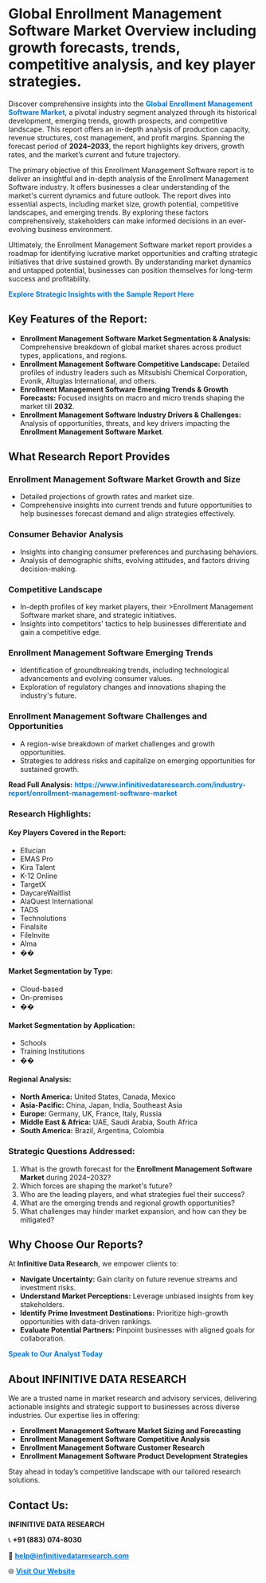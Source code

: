 <h1>Global Enrollment Management Software Market Overview including growth forecasts, trends, competitive analysis, and key player strategies.</h1>
<p>
Discover comprehensive insights into the 
<a href="https://www.infinitivedataresearch.com/industry-report/enrollment-management-software-market" rel="dofollow" style="color: #007BFF; text-decoration: none;"><strong>Global Enrollment Management Software Market</strong></a>, a pivotal industry segment analyzed through its historical development, emerging trends, growth prospects, and competitive landscape. This report offers an in-depth analysis of production capacity, revenue structures, cost management, and profit margins. Spanning the forecast period of <strong>2024–2033</strong>, the report highlights key drivers, growth rates, and the market’s current and future trajectory.
</p>
<p>
The primary objective of this Enrollment Management Software report is to deliver an insightful and in-depth analysis of the Enrollment Management Software industry. It offers businesses a clear understanding of the market's current dynamics and future outlook. The report dives into essential aspects, including market size, growth potential, competitive landscapes, and emerging trends. By exploring these factors comprehensively, stakeholders can make informed decisions in an ever-evolving business environment.
</p>
<p>
Ultimately, the Enrollment Management Software market report provides a roadmap for identifying lucrative market opportunities and crafting strategic initiatives that drive sustained growth. By understanding market dynamics and untapped potential, businesses can position themselves for long-term success and profitability.
</p>
<p>
<a href="https://www.infinitivedataresearch.com/request-sample/reportId=109501" style="color: #007BFF; text-decoration: none;"><strong>Explore Strategic Insights with the Sample Report Here</strong></a>
</p>

<h2>Key Features of the Report:</h2>
<ul>
<li><strong>Enrollment Management Software Market Segmentation & Analysis:</strong> Comprehensive breakdown of global market shares across product types, applications, and regions.</li>
<li><strong>Enrollment Management Software Competitive Landscape:</strong> Detailed profiles of industry leaders such as Mitsubishi Chemical Corporation, Evonik, Altuglas International, and others.</li>
<li><strong>Enrollment Management Software Emerging Trends & Growth Forecasts:</strong> Focused insights on macro and micro trends shaping the market till <strong>2032</strong>.</li>
<li><strong>Enrollment Management Software Industry Drivers & Challenges:</strong> Analysis of opportunities, threats, and key drivers impacting the <strong>Enrollment Management Software Market</strong>.</li>
</ul>

<h2>What Research Report Provides</h2>
<h3>Enrollment Management Software Market Growth and Size</h3>
<ul>
<li>Detailed projections of growth rates and market size.</li>
<li>Comprehensive insights into current trends and future opportunities to help businesses forecast demand and align strategies effectively.</li>
</ul>

<h3>Consumer Behavior Analysis</h3>
<ul>
<li>Insights into changing consumer preferences and purchasing behaviors.</li>
<li>Analysis of demographic shifts, evolving attitudes, and factors driving decision-making.</li>
</ul>

<h3>Competitive Landscape</h3>
<ul>
<li>In-depth profiles of key market players, their >Enrollment Management Software market share, and strategic initiatives.</li>
<li>Insights into competitors' tactics to help businesses differentiate and gain a competitive edge.</li>
</ul>

<h3>Enrollment Management Software Emerging Trends</h3>
<ul>
<li>Identification of groundbreaking trends, including technological advancements and evolving consumer values.</li>
<li>Exploration of regulatory changes and innovations shaping the industry's future.</li>
</ul>

<h3>Enrollment Management Software Challenges and Opportunities</h3>
<ul>
<li>A region-wise breakdown of market challenges and growth opportunities.</li>
<li>Strategies to address risks and capitalize on emerging opportunities for sustained growth.</li>
</ul>
<p><strong>Read Full Analysis:</strong> <a href="https://www.infinitivedataresearch.com/industry-report/enrollment-management-software-market" rel="dofollow" style="color: #007BFF; text-decoration: none;"><strong>https://www.infinitivedataresearch.com/industry-report/enrollment-management-software-market</strong></a></p>
<h3>Research Highlights:</h3>
<h4>Key Players Covered in the Report:</h4>
<ul><li>Ellucian</li><li>EMAS Pro</li><li>Kira Talent</li><li>K-12 Online</li><li>TargetX</li><li>DaycareWaitlist</li><li>AlaQuest International</li><li>TADS</li><li>Technolutions</li><li>Finalsite</li><li>FileInvite</li><li>Alma</li><li>��</li></ul>
<h4>Market Segmentation by Type:</h4>
<ul><li>Cloud-based</li><li>On-premises</li><li>��</li></ul>
<h4>Market Segmentation by Application:</h4>
<ul><li>Schools</li><li>Training Institutions</li><li>��</li></ul>

<h4>Regional Analysis:</h4>
<ul>
<li><strong>North America:</strong> United States, Canada, Mexico</li>
<li><strong>Asia-Pacific:</strong> China, Japan, India, Southeast Asia</li>
<li><strong>Europe:</strong> Germany, UK, France, Italy, Russia</li>
<li><strong>Middle East & Africa:</strong> UAE, Saudi Arabia, South Africa</li>
<li><strong>South America:</strong> Brazil, Argentina, Colombia</li>
</ul>

<h3>Strategic Questions Addressed:</h3>
<ol>
<li>What is the growth forecast for the <strong>Enrollment Management Software Market</strong> during 2024–2032?</li>
<li>Which forces are shaping the market's future?</li>
<li>Who are the leading players, and what strategies fuel their success?</li>
<li>What are the emerging trends and regional growth opportunities?</li>
<li>What challenges may hinder market expansion, and how can they be mitigated?</li>
</ol>

<h2>Why Choose Our Reports?</h2>
<p>At <strong>Infinitive Data Research</strong>, we empower clients to:</p>
<ul>
<li><strong>Navigate Uncertainty:</strong> Gain clarity on future revenue streams and investment risks.</li>
<li><strong>Understand Market Perceptions:</strong> Leverage unbiased insights from key stakeholders.</li>
<li><strong>Identify Prime Investment Destinations:</strong> Prioritize high-growth opportunities with data-driven rankings.</li>
<li><strong>Evaluate Potential Partners:</strong> Pinpoint businesses with aligned goals for collaboration.</li>
</ul>
<p><a href="https://www.infinitivedataresearch.com/industry-report/enrollment-management-software-market" rel="dofollow" style="color: #007BFF; text-decoration: none;"><strong>Speak to Our Analyst Today</strong></a></p>

<h2>About INFINITIVE DATA RESEARCH</h2>
<p>We are a trusted name in market research and advisory services, delivering actionable insights and strategic support to businesses across diverse industries. Our expertise lies in offering:</p>
<ul>
<li><strong>Enrollment Management Software Market Sizing and Forecasting</strong></li>
<li><strong>Enrollment Management Software Competitive Analysis</strong></li>
<li><strong>Enrollment Management Software Customer Research</strong></li>
<li><strong>Enrollment Management Software Product Development Strategies</strong></li>
</ul>
<p>Stay ahead in today’s competitive landscape with our tailored research solutions.</p>

<h2>Contact Us:</h2>
<p><strong>INFINITIVE DATA RESEARCH</strong></p>
<p>📞 <strong>+91 (883) 074-8030</strong></p>
<p>📧 <strong><a href="mailto:help@infinitivedataresearch.com" style="color: #007BFF;">help@infinitivedataresearch.com</a></strong></p>
<p>🌐 <strong><a href="https://www.infinitivedataresearch.com" rel="dofollow" style="color: #007BFF;">Visit Our Website</a></strong></p>